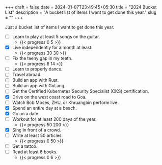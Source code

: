 +++ 
draft = false
date = 2024-01-07T23:49:45+05:30
title = "2024 Bucket List"
description = "A bucket list of items I want to get done this year."
slug = "" 
+++

Just a bucket list of items I want to get done this year.

- [ ] Learn to play at least 5 songs on the guitar.
  - {{< progress 0 5 >}}
- [X] Live independently for a month at least.
  - {{< progress 30 30 >}}
- [ ] Fix the teeny gap in my teeth.
  - {{< progress 8 14 >}}
- [ ] Learn to properly dance.
- [ ] Travel abroad.
- [ ] Build an app with Rust.
- [ ] Build an app with GoLang.
- [ ] Get the Certified Kubernetes Security Specialist (CKS) certification.
- [X] Drive on the west coast road to Goa.
- [ ] Watch Bob Moses, ZHU, or Khruangbin perform live.
- [X] Spend an entire day at a beach.
- [X] Go on a date.
- [ ] Workout for at least 200 days of the year.
  - {{< progress 50 200 >}}
- [X] Sing in front of a crowd.
- [ ] Write at least 50 articles.
  - {{< progress 0 50 >}}
- [ ] Get a tattoo.
- [ ] Read at least 6 books.
  - {{< progress 0 6 >}}
